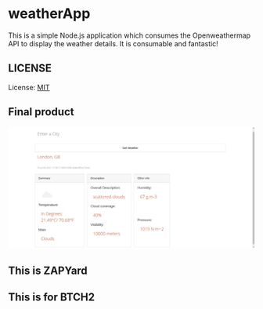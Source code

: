 # weatherApp
This is a simple Node.js application which consumes the Openweathermap API to display the weather details. It is consumable and fantastic!

## LICENSE

License: [MIT](licencse)

## Final product

![Final Image](finalImage.png)


## This is ZAPYard 

## This is for BTCH2
